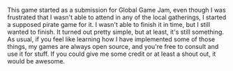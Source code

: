 This game started as a submission for Global Game Jam, even though I was frustrated that I wasn't able to attend in any of the local gatherings, I started a supposed pirate game for it. I wasn't able to finish it in time, but I still wanted to finish. It turned out pretty simple, but at least, it's still something.
As usual, if you feel like learning how I have implemented some of those things, my games are always open source, and you're free to consult and use it for stuff. If you could give me some credit or at least a shout out, it would be awesome.
